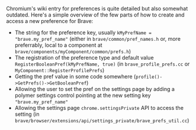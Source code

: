 Chromium's wiki entry for preferences is quite detailed but also somewhat outdated. Here's a simple overview of the few parts of how to create and access a new preference for Brave:

- The string for the preference key, usually `kMyPrefName = "brave.my_pref_name"` (either in `brave/common/pref_names.h` or, more preferrably, local to a component at `brave/components/myComponent/common/prefs.h`)
- The registration of the preference type and default value `RegisterBooleanPref(kMyPrefName, true)` (in `brave_profile_prefs.cc` or `MyComponent::RegisterProfilePrefs`)
- Getting the pref value in some code somewhere (`profile()->GetPrefs()->GetBooleanPref`)
- Allowing the user to set the pref on the settings page by adding a polymer settings control pointing at the new setting key `"brave.my_pref_name"`
- Allowing the settings page `chrome.settingsPrivate` API to access the setting (in `brave/browser/extensions/api/settings_private/brave_prefs_util.cc`)